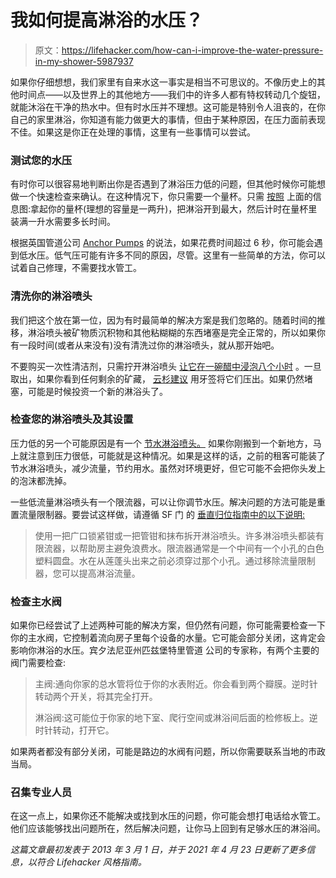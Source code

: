 # 我如何提高淋浴的水压？

> 原文：<https://lifehacker.com/how-can-i-improve-the-water-pressure-in-my-shower-5987937>

如果你仔细想想，我们家里有自来水这一事实是相当不可思议的。不像历史上的其他时间点——以及世界上的其他地方——我们中的许多人都有特权转动几个旋钮，就能沐浴在干净的热水中。但有时水压并不理想。这可能是特别令人沮丧的，在你自己的家里淋浴，你知道有能力做更大的事情，但由于某种原因，在压力面前表现不佳。如果这是你正在处理的事情，这里有一些事情可以尝试。



### **测试您的水压**

有时你可以很容易地判断出你是否遇到了淋浴压力低的问题，但其他时候你可能想做一个快速检查来确认。在这种情况下，你只需要一个量杯。只需 [按照](https://www.anchorpumps.com/blog/increase-water-pressure-shower/) 上面的信息图:拿起你的量杯(理想的容量是一两升)，把淋浴开到最大，然后计时在量杯里装满一升水需要多长时间。

根据英国管道公司 [Anchor Pumps](https://www.anchorpumps.com/blog/increase-water-pressure-shower/) 的说法，如果花费时间超过 6 秒，你可能会遇到低水压。低气压可能有许多不同的原因，尽管。这里有一些简单的方法，你可以试着自己修理，不需要找水管工。

### **清洗你的淋浴喷头**

我们把这个放在第一位，因为有时最简单的解决方案是我们忽略的。随着时间的推移，淋浴喷头被矿物质沉积物和其他粘糊糊的东西堵塞是完全正常的，所以如果你有一段时间(或者从来没有)没有清洗过你的淋浴喷头，就从那开始吧。

不要购买一次性清洁剂，只需拧开淋浴喷头 [让它在一碗醋中浸泡八个小时](https://lifehacker.com/clean-every-part-of-your-shower-with-household-items-1508395198#:~:text=Cover%20your%20shower%20faucet%20with,let%20it%20dry%2C%20then%20rehang.) 。一旦取出，如果你看到任何剩余的矿藏， [云杉建议](https://www.thespruce.com/increase-low-shower-pressure-4052359) 用牙签将它们压出。如果仍然堵塞，可能是时候投资一个新的淋浴头了。

### **检查您的淋浴喷头及其设置**

压力低的另一个可能原因是有一个 [节水淋浴喷头。](https://blog.constellation.com/2017/06/23/best-low-flow-shower-heads/) 如果你刚搬到一个新地方，马上就注意到压力很低，可能就是这种情况。如果是这样的话，之前的租客可能装了节水淋浴喷头，减少流量，节约用水。虽然对环境更好，但它可能不会把你头发上的泡沫都洗掉。

一些低流量淋浴喷头有一个限流器，可以让你调节水压。解决问题的方法可能是重置流量限制器。要尝试这样做，请遵循 SF 门 的 [垂直归位指南中的以下说明:](https://homeguides.sfgate.com/improve-shower-flow-47464.html)

> 使用一把广口锁紧钳或一把管钳和抹布拆开淋浴喷头。许多淋浴喷头都装有限流器，以帮助房主避免浪费水。限流器通常是一个中间有一个小孔的白色塑料圆盘。水在从莲蓬头出来之前必须穿过那个小孔。通过移除流量限制器，您可以提高淋浴流量。

### **检查主水阀**

如果你已经尝试了上述两种可能的解决方案，但仍然有问题，你可能需要检查一下你的主水阀，它控制着流向房子里每个设备的水量。它可能会部分关闭，这肯定会影响你淋浴的水压。宾夕法尼亚州匹兹堡特里管道 公司的专家称，有两个主要的阀门需要检查:

> 主阀:通向你家的总水管将位于你的水表附近。你会看到两个瓣膜。逆时针转动两个开关，将其完全打开。
> 
> 淋浴阀:这可能位于你家的地下室、爬行空间或淋浴间后面的检修板上。逆时针转动，打开它。

如果两者都没有部分关闭，可能是路边的水阀有问题，所以你需要联系当地的市政当局。

### **召集专业人员**

在这一点上，如果你还不能解决或找到水压的问题，你可能会想打电话给水管工。他们应该能够找出问题所在，然后解决问题，让你马上回到有足够水压的淋浴间。

*这篇文章最初发表于 2013 年 3 月 1 日，并于 2021 年 4 月 23 日更新了更多信息，以符合 Lifehacker 风格指南。*